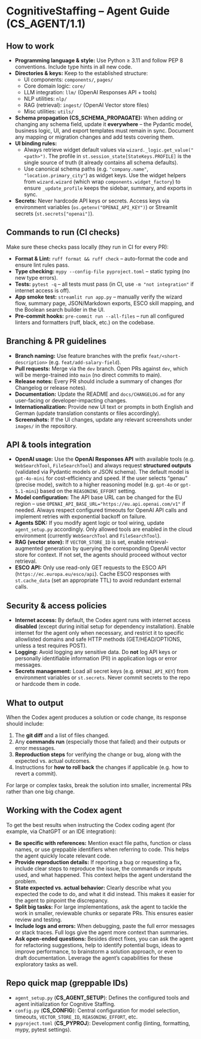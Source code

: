 # CognitiveStaffing – Agent Guide (CS_AGENT/1.1)

## How to work
- **Programming language & style:** Use Python ≥ 3.11 and follow PEP 8 conventions. Include type hints in all new code.
- **Directories & keys:** Keep to the established structure:
  - UI components: `components/`, `pages/`
  - Core domain logic: `core/`
  - LLM integration: `llm/` (OpenAI Responses API + tools)
  - NLP utilities: `nlp/`
  - RAG (retrieval): `ingest/` (OpenAI Vector store files)
  - Misc utilities: `utils/`
- **Schema propagation (CS_SCHEMA_PROPAGATE):** When adding or changing any schema field, update it **everywhere** – the Pydantic model, business logic, UI, and export templates must remain in sync. Document any mapping or migration changes and add tests covering them.
- **UI binding rules:** 
  - Always retrieve widget default values via `wizard._logic.get_value("<path>")`. The profile in `st.session_state[StateKeys.PROFILE]` is the single source of truth (it already contains all schema defaults).
  - Use canonical schema paths (e.g. `"company.name"`, `"location.primary_city"`) as widget keys. Use the widget helpers from `wizard.wizard` (which wrap `components.widget_factory`) to ensure `_update_profile` keeps the sidebar, summary, and exports in sync.
- **Secrets:** Never hardcode API keys or secrets. Access keys via environment variables (`os.getenv("OPENAI_API_KEY")`) or Streamlit secrets (`st.secrets["openai"]`).

## Commands to run (CI checks)
Make sure these checks pass locally (they run in CI for every PR):
- **Format & Lint:** `ruff format && ruff check` – auto-format the code and ensure lint rules pass.
- **Type checking:** `mypy --config-file pyproject.toml` – static typing (no new type errors).
- **Tests:** `pytest -q` – all tests must pass (in CI, use `-m "not integration"` if internet access is off).
- **App smoke test:** `streamlit run app.py` – manually verify the wizard flow, summary page, JSON/Markdown exports, ESCO skill mapping, and the Boolean search builder in the UI.
- **Pre-commit hooks:** `pre-commit run --all-files` – run all configured linters and formatters (ruff, black, etc.) on the codebase.

## Branching & PR guidelines
- **Branch naming:** Use feature branches with the prefix `feat/<short-description>` (e.g. `feat/add-salary-field`).
- **Pull requests:** Merge via the `dev` branch. Open PRs against `dev`, which will be merge-trained into `main` (no direct commits to main).
- **Release notes:** Every PR should include a summary of changes (for Changelog or release notes).
- **Documentation:** Update the README and `docs/CHANGELOG.md` for any user-facing or developer-impacting changes.
- **Internationalization:** Provide new UI text or prompts in both English and German (update translation constants or files accordingly).
- **Screenshots:** If the UI changes, update any relevant screenshots under `images/` in the repository.

## API & tools integration
- **OpenAI usage:** Use the **OpenAI Responses API** with available tools (e.g. `WebSearchTool`, `FileSearchTool`) and always request **structured outputs** (validated via Pydantic models or JSON schema). The default model is `gpt-4o-mini` for cost-efficiency and speed. If the user selects “genau” (precise mode), switch to a higher reasoning model (e.g. `gpt-4o` or `gpt-5.1-mini`) based on the `REASONING_EFFORT` setting.
- **Model configuration:** The API base URL can be changed for the EU region – use `OPENAI_API_BASE_URL="https://eu.api.openai.com/v1"` if needed. Always respect configured timeouts for OpenAI API calls and implement retries with exponential backoff on failure.
- **Agents SDK:** If you modify agent logic or tool wiring, update `agent_setup.py` accordingly. Only allowed tools are enabled in the cloud environment (currently `WebSearchTool` and `FileSearchTool`).
- **RAG (vector store):** If `VECTOR_STORE_ID` is set, enable retrieval-augmented generation by querying the corresponding OpenAI vector store for context. If not set, the agents should proceed without vector retrieval.
- **ESCO API:** Only use read-only GET requests to the ESCO API (`https://ec.europa.eu/esco/api`). Cache ESCO responses with `st.cache_data` (set an appropriate TTL) to avoid redundant external calls.

## Security & access policies 
- **Internet access:** By default, the Codex agent runs with internet access **disabled** (except during initial setup for dependency installation). Enable internet for the agent only when necessary, and restrict it to specific allowlisted domains and safe HTTP methods (GET/HEAD/OPTIONS, unless a test requires POST).
- **Logging:** Avoid logging any sensitive data. Do **not** log API keys or personally identifiable information (PII) in application logs or error messages.
- **Secrets management:** Load all secret keys (e.g. `OPENAI_API_KEY`) from environment variables or `st.secrets`. Never commit secrets to the repo or hardcode them in code.

## What to output
When the Codex agent produces a solution or code change, its response should include:
1. The **git diff** and a list of files changed.
2. Any **commands run** (especially those that failed) and their outputs or error messages.
3. **Reproduction steps** for verifying the change or bug, along with the expected vs. actual outcomes.
4. Instructions for **how to roll back** the changes if applicable (e.g. how to revert a commit).

For large or complex tasks, break the solution into smaller, incremental PRs rather than one big change.

## Working with the Codex agent
To get the best results when instructing the Codex coding agent (for example, via ChatGPT or an IDE integration):
- **Be specific with references:** Mention exact file paths, function or class names, or use greppable identifiers when referring to code. This helps the agent quickly locate relevant code.
- **Provide reproduction details:** If reporting a bug or requesting a fix, include clear steps to reproduce the issue, the commands or inputs used, and what happened. This context helps the agent understand the problem.
- **State expected vs. actual behavior:** Clearly describe what you expected the code to do, and what it did instead. This makes it easier for the agent to pinpoint the discrepancy.
- **Split big tasks:** For large implementations, ask the agent to tackle the work in smaller, reviewable chunks or separate PRs. This ensures easier review and testing.
- **Include logs and errors:** When debugging, paste the full error messages or stack traces. Full logs give the agent more context than summaries.
- **Ask open-ended questions:** Besides direct fixes, you can ask the agent for refactoring suggestions, help to identify potential bugs, ideas to improve performance, to brainstorm a solution approach, or even to draft documentation. Leverage the agent’s capabilities for these exploratory tasks as well.

## Repo quick map (greppable IDs)
- `agent_setup.py` (**CS_AGENT_SETUP**): Defines the configured tools and agent initialization for Cognitive Staffing.
- `config.py` (**CS_CONFIG**): Central configuration for model selection, timeouts, `VECTOR_STORE_ID`, `REASONING_EFFORT`, etc.
- `pyproject.toml` (**CS_PYPROJ**): Development config (linting, formatting, mypy, pytest settings).

